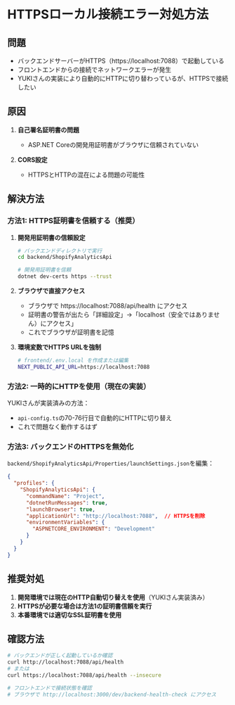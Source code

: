 # HTTPSローカル接続エラー対処方法

## 問題
- バックエンドサーバーがHTTPS（https://localhost:7088）で起動している
- フロントエンドからの接続でネットワークエラーが発生
- YUKIさんの実装により自動的にHTTPに切り替わっているが、HTTPSで接続したい

## 原因
1. **自己署名証明書の問題**
   - ASP.NET Coreの開発用証明書がブラウザに信頼されていない
   
2. **CORS設定**
   - HTTPSとHTTPの混在による問題の可能性

## 解決方法

### 方法1: HTTPS証明書を信頼する（推奨）

1. **開発用証明書の信頼設定**
   ```bash
   # バックエンドディレクトリで実行
   cd backend/ShopifyAnalyticsApi
   
   # 開発用証明書を信頼
   dotnet dev-certs https --trust
   ```

2. **ブラウザで直接アクセス**
   - ブラウザで https://localhost:7088/api/health にアクセス
   - 証明書の警告が出たら「詳細設定」→「localhost（安全ではありません）にアクセス」
   - これでブラウザが証明書を記憶

3. **環境変数でHTTPS URLを強制**
   ```bash
   # frontend/.env.local を作成または編集
   NEXT_PUBLIC_API_URL=https://localhost:7088
   ```

### 方法2: 一時的にHTTPを使用（現在の実装）

YUKIさんが実装済みの方法：
- `api-config.ts`の70-76行目で自動的にHTTPに切り替え
- これで問題なく動作するはず

### 方法3: バックエンドのHTTPSを無効化

`backend/ShopifyAnalyticsApi/Properties/launchSettings.json`を編集：

```json
{
  "profiles": {
    "ShopifyAnalyticsApi": {
      "commandName": "Project",
      "dotnetRunMessages": true,
      "launchBrowser": true,
      "applicationUrl": "http://localhost:7088",  // HTTPSを削除
      "environmentVariables": {
        "ASPNETCORE_ENVIRONMENT": "Development"
      }
    }
  }
}
```

## 推奨対処

1. **開発環境では現在のHTTP自動切り替えを使用**（YUKIさん実装済み）
2. **HTTPSが必要な場合は方法1の証明書信頼を実行**
3. **本番環境では適切なSSL証明書を使用**

## 確認方法

```bash
# バックエンドが正しく起動しているか確認
curl http://localhost:7088/api/health
# または
curl https://localhost:7088/api/health --insecure

# フロントエンドで接続状態を確認
# ブラウザで http://localhost:3000/dev/backend-health-check にアクセス
```